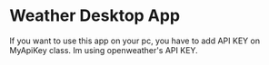 # Weather Desktop App
If you want to use this app on your pc, you have to add API KEY on MyApiKey class.
Im using openweather's API KEY.
 
